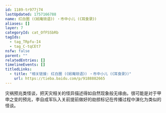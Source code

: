 ```yaml
---
id: 1189-tr977j74
lastUpdated: 1757166788
name: 红白圈 (《蚓庵琐语》) ・市中小儿 (《耳食录》)
aliases: []
layer: 7
categoryId: cat_OfFSSbRb
tagIds:
  - tag_TRpfu-I4
  - tag_C-tqCEt7
nsfw: false
parent: ""
relatedEntries: []
timelineEvents: []
titledLinks:
  - title: "相关链接: 红白圈 (《蚓庵琐语》) ・市中小儿 (《耳食录》)"
    url: https://tieba.baidu.com/p/9188882665
---
```


灾祸预兆类怪谈，把天灾相关的怪异描述得如自然现象般无缘由。很可能是对于甲申之变的预兆，李自成军队入关前提前做好的劫掠标记在传播过程中演化为类似的怪谈。